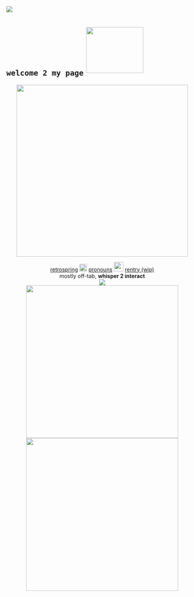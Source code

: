 ![](https://komarev.com/ghpvc/?username=sednoseterces&color=B3CEE5&style=plastic&label=++++hi❤️++++) <br /> 
# <sub>``welcome 2 my page``</sub> <img src="https://github.com/user-attachments/assets/aab5fd52-35fe-42e8-8399-df7d237f85ff" height=120 width=150>
<div align="center">
<img src="https://github.com/user-attachments/assets/a819fe23-39e1-4614-9b12-94dcc4a0ab03" height=450 weight=750> <br /> 
</div>
<div align="center">
  
 [retrospring](https://retrospring.net/@applepox) <img src="https://github.com/user-attachments/assets/4f895e5f-543e-4283-ad89-3778eedaec18" height=20 weight=20> [pronouns](https://pronouns.cc/@yesmylord) <img src="https://github.com/user-attachments/assets/dc6f5cb4-7a1b-4fb9-9325-488fcdff20bb" height=25 weight=25> [rentry (wip)](https://rentry.co/applepox) <br />
 mostly off-tab, **whisper 2 interact** <br />
<img src="https://github.com/user-attachments/assets/64e46a18-c6be-404c-9898-94f996ce73e4"> <br />
<img src="https://github.com/user-attachments/assets/9fd5e342-6d37-463c-b948-50a5f767f60d" height=400 weight=400><img src="https://github.com/user-attachments/assets/b57cbd9e-a6f8-4896-8798-42c889a33531" height=400 weight=400>
